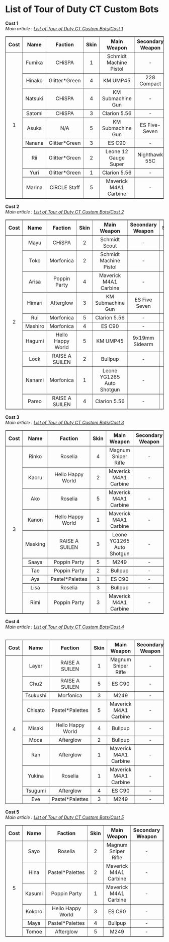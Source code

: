 # List of Tour of Duty CT Custom Bots

<B>Cost 1</b><br>
<I>Main article : <a href="https://github.com/munawars14/Munawars14-Condition-Zero-Custom-BOT-for-Tour-of-Duty-from-BanG-Dream/blob/main/Custom%20Bots%20List%20-%20Cost%201.md">List of Tour of Duty CT Custom Bots/Cost 1</a></i><br>
<table border="1">
<tbody align="center">
<Tr>
<Th>Cost</th>
<Th>Name</th>
<Th>Faction</th>
<Th>Skin</th>
<Th>Main Weapon</th>
<Th>Secondary Weapon</th>
<Th>Skill</th>
<Th>Teamwork</th>
<Th>Aggression</th>
<Th>Pitch</th>
</Tr>
<Tr>
<Td rowspan="15">1</td>
<Td>Fumika</td>
<Td>CHiSPA</td>
<Td>1</td>
<Td>Schmidt Machine Pistol</td>
<Td>-</td>
<Td>Bad</td>
<Td>Low</td>
<Td>High</td>
<Td>104</td>
</Tr>
<Tr>
<Td>Hinako</td>
<Td>Glitter*Green</td>
<Td>4</td>
<Td>KM UMP45</td>
<Td>228 Compact</td>
<Td>Bad</td>
<Td>Ok</td>
<Td>High</td>
<Td>113</td>
</Tr>
<Tr>
<Td>Natsuki</td>
<Td>CHiSPA</td>
<Td>4</td>
<Td>KM Submachine Gun</td>
<Td>-</td>
<Td>Bad</td>
<Td>Good</td>
<Td>Low</td>
<Td>106</td>
</Tr>
<Tr>
<Td>Satomi</td>
<Td>CHiSPA</td>
<Td>3</td>
<Td>Clarion 5.56</td>
<Td>-</td>
<Td>Bad</td>
<Td>Good</td>
<Td>High</td>
<Td>107</td>
</Tr>
<Tr>
<Td>Asuka</td>
<Td>N/A</td>
<Td>5</td>
<Td>KM Submachine Gun</td>
<Td>ES Five-Seven</td>
<Td>Low</td>
<Td>Good</td>
<Td>Low</td>
<Td>112</td>
</Tr>
<Tr>
<Td>Nanana</td>
<Td>Glitter*Green</td>
<Td>3</td>
<Td>ES C90</td>
<Td>-</td>
<Td>Low</td>
<Td>Good</td>
<Td>Good</td>
<Td>105</td>
</Tr>
<Tr>
<Td>Rii</td>
<Td>Glitter*Green</td>
<Td>2</td>
<Td>Leone 12 Gauge Super</td>
<Td>Nighthawk 55C</td>
<Td>Low</td>
<Td>Good</td>
<Td>Good</td>
<Td>108</td>
</Tr>
<Tr>
<Td>Yuri</td>
<Td>Glitter*Green</td>
<Td>1</td>
<Td>Clarion 5.56</td>
<Td>-</td>
<Td>Low</td>
<Td>High</td>
<Td>Low</td>
<Td>110</td>
</Tr>
<Tr>
<Td>Marina</td>
<Td>CiRCLE Staff</td>
<Td>5</td>
<Td>Maverick M4A1 Carbine</td>
<Td>-</td>
<Td>Low</td>
<Td>High</td>
<Td>Ok</td>
<Td>110</td>
</Tr>
</Tbody>
</Table>

<B>Cost 2</b><br>
<I>Main article : <a href="https://github.com/munawars14/Munawars14-Condition-Zero-Custom-BOT-for-Tour-of-Duty-from-BanG-Dream/blob/main/Custom%20Bots%20List%20-%20Cost%202.md">List of Tour of Duty CT Custom Bots/Cost 2</a></i><br>
<table border="1">
<tbody align="center">
<Tr>
<Th>Cost</th>
<Th>Name</th>
<Th>Faction</th>
<Th>Skin</th>
<Th>Main Weapon</th>
<Th>Secondary Weapon</th>
<Th>Skill</th>
<Th>Teamwork</th>
<Th>Aggression</th>
<Th>Pitch</th>
</Tr>
<Tr>
<Td rowspan="15">2</td>
<Td>Mayu</td>
<Td>CHiSPA</td>
<Td>2</td>
<Td>Schmidt Scout</td>
<Td>-</td>
<Td>Ok</td>
<Td>Low</td>
<Td>Bad</td>
<Td>109</td>
</Tr>
<Tr>
<Td>Toko</td>
<Td>Morfonica</td>
<Td>2</td>
<Td>Schmidt Machine Pistol</td>
<Td>-</td>
<Td>Ok</td>
<Td>Ok</td>
<Td>Ok</td>
<Td>111</td>
</Tr>
<Tr>
<Td>Arisa</td>
<Td>Poppin Party</td>
<Td>4</td>
<Td>Maverick M4A1 Carbine</td>
<Td>-</td>
<Td>Ok</td>
<Td>Ok</td>
<Td>Good</td>
<Td>110</td>
</Tr>
<Tr>
<Td>Himari</td>
<Td>Afterglow</td>
<Td>3</td>
<Td>KM Submachine Gun</td>
<Td>ES Five Seven</td>
<Td>Ok</td>
<Td>Good</td>
<Td>Good</td>
<Td>114</td>
</Tr>
<Tr>
<Td>Rui</td>
<Td>Morfonica</td>
<Td>5</td>
<Td>Clarion 5.56</td>
<Td>-</td>
<Td>Ok</td>
<Td>Good</td>
<Td>High</td>
<Td>104</td>
</Tr>
<Tr>
<Td>Mashiro</td>
<Td>Morfonica</td>
<Td>4</td>
<Td>ES C90</td>
<Td>-</td>
<Td>Ok</td>
<Td>High</td>
<Td>Low</td>
<Td>116</td>
</Tr>
<Tr>
<Td>Hagumi</td>
<Td>Hello Happy World</td>
<Td>5</td>
<Td>KM UMP45</td>
<Td>9x19mm Sidearm</td>
<Td>Ok</td>
<Td>High</td>
<Td>Ok</td>
<Td>117</td>
</Tr>
<Tr>
<Td>Lock</td>
<Td>RAISE A SUILEN</td>
<Td>2</td>
<Td>Bullpup</td>
<Td>-</td>
<Td>Ok</td>
<Td>High</td>
<Td>Good</td>
<Td>118</td>
</Tr>
<Tr>
<Td>Nanami</td>
<Td>Morfonica</td>
<Td>1</td>
<Td>Leone YG1265 Auto Shotgun</td>
<Td>-</td>
<Td>Ok</td>
<Td>High</td>
<Td>Good</td>
<Td>109</td>
</Tr>
<Tr>
<Td>Pareo</td>
<Td>RAISE A SUILEN</td>
<Td>4</td>
<Td>Clarion 5.56</td>
<Td>-</td>
<Td>Ok</td>
<Td>High</td>
<Td>High</td>
<Td>108</td>
</Tr>
</Tbody>
</Table>

<B>Cost 3</b><br>
<I>Main article : <a href="https://github.com/munawars14/Munawars14-Condition-Zero-Custom-BOT-for-Tour-of-Duty-from-BanG-Dream/blob/main/Custom%20Bots%20List%20-%20Cost%203.md">List of Tour of Duty CT Custom Bots/Cost 3</a></i><br>
<table border="1">
<tbody align="center">
<Tr>
<Th>Cost</th>
<Th>Name</th>
<Th>Faction</th>
<Th>Skin</th>
<Th>Main Weapon</th>
<Th>Secondary Weapon</th>
<Th>Skill</th>
<Th>Teamwork</th>
<Th>Aggression</th>
<Th>Pitch</th>
</Tr>
<Tr>
<Td rowspan="15">3</td>
<Td>Rinko</td>
<Td>Roselia</td>
<Td>4</td>
<Td>Magnum Sniper Rifle</td>
<Td>-</td>
<Td>Good</td>
<Td>Low</td>
<Td>Bad</td>
<Td>111</td>
</Tr>
<Tr>
<Td>Kaoru</td>
<Td>Hello Happy World</td>
<Td>2</td>
<Td>Maverick M4A1 Carbine</td>
<Td>-</td>
<Td>Good</td>
<Td>Ok</td>
<Td>Good</td>
<Td>100</td>
</Tr>
<Tr>
<Td>Ako</td>
<Td>Roselia</td>
<Td>5</td>
<Td>Maverick M4A1 Carbine</td>
<Td>-</td>
<Td>Good</td>
<Td>Ok</td>
<Td>High</td>
<Td>119</td>
</Tr>
<Tr>
<Td>Kanon</td>
<Td>Hello Happy World</td>
<Td>1</td>
<Td>Maverick M4A1 Carbine</td>
<Td>-</td>
<Td>Good</td>
<Td>Good</td>
<Td>Ok</td>
<Td>113</td>
</Tr>
<Tr>
<Td>Masking</td>
<Td>RAISE A SUILEN</td>
<Td>3</td>
<Td>Leone YG1265 Auto Shotgun</td>
<Td>-</td>
<Td>Good</td>
<Td>Good</td>
<Td>Good</td>
<Td>100</td>
</Tr>
<Tr>
<Td>Saaya</td>
<Td>Poppin Party</td>
<Td>5</td>
<Td>M249</td>
<Td>-</td>
<Td>Good</td>
<Td>Good</td>
<Td>Good</td>
<Td>115</td>
</Tr>
<Tr>
<Td>Tae</td>
<Td>Poppin Party</td>
<Td>2</td>
<Td>Bullpup</td>
<Td>-</td>
<Td>Good</td>
<Td>Good</td>
<Td>Good</td>
<Td>104</td>
</Tr>
<Tr>
<Td>Aya</td>
<Td>Pastel*Palettes</td>
<Td>1</td>
<Td>ES C90</td>
<Td>-</td>
<Td>Good</td>
<Td>Good</td>
<Td>High</td>
<Td>115</td>
</Tr>
<Tr>
<Td>Lisa</td>
<Td>Roselia</td>
<Td>3</td>
<Td>Bullpup</td>
<Td>-</td>
<Td>Good</td>
<Td>High</td>
<Td>Ok</td>
<Td>115</td>
</Tr>
<Tr>
<Td>Rimi</td>
<Td>Poppin Party</td>
<Td>3</td>
<Td>Maverick M4A1 Carbine</td>
<Td>-</td>
<Td>Good</td>
<Td>High</td>
<Td>Ok</td>
<Td>118</td>
</Tr>
<Tbody>
<Table>

<B>Cost 4</b><br>
<I>Main article : <a href="https://github.com/munawars14/Munawars14-Condition-Zero-Custom-BOT-for-Tour-of-Duty-from-BanG-Dream/blob/main/Custom%20Bots%20List%20-%20Cost%204.md">List of Tour of Duty CT Custom Bots/Cost 4</a></i><br>
<table border="1">
<tbody align="center">
<Tr>
<Th>Cost</th>
<Th>Name</th>
<Th>Faction</th>
<Th>Skin</th>
<Th>Main Weapon</th>
<Th>Secondary Weapon</th>
<Th>Skill</th>
<Th>Teamwork</th>
<Th>Aggression</th>
<Th>Pitch</th>
</Tr>
<Tr>
<Td rowspan="15">4</td>
<Td>Layer</td>
<Td>RAISE A SUILEN</td>
<Td>1</td>
<Td>Magnum Sniper Rifle</td>
<Td>-</td>
<Td>Good</td>
<Td>Good</td>
<Td>Low</td>
<Td>110</td>
</Tr>
<Tr>
<Td>Chu2</td>
<Td>RAISE A SUILEN</td>
<Td>5</td>
<Td>ES C90</td>
<Td>-</td>
<Td>High</td>
<Td>Ok</td>
<Td>Ok</td>
<Td>115</td>
</Tr>
<Tr>
<Td>Tsukushi</td>
<Td>Morfonica</td>
<Td>3</td>
<Td>M249</td>
<Td>-</td>
<Td>High</td>
<Td>Ok</td>
<Td>High</td>
<Td>112</td>
</Tr>
<Tr>
<Td>Chisato</td>
<Td>Pastel*Palettes</td>
<Td>5</td>
<Td>Maverick M4A1 Carbine</td>
<Td>-</td>
<Td>High</td>
<Td>Good</td>
<Td>Ok</td>
<Td>110</td>
</Tr>
<Tr>
<Td>Misaki</td>
<Td>Hello Happy World</td>
<Td>4</td>
<Td>Bullpup</td>
<Td>-</td>
<Td>High</td>
<Td>Good</td>
<Td>Good</td>
<Td>115</td>
</Tr>
<Tr>
<Td>Moca</td>
<Td>Afterglow</td>
<Td>2</td>
<Td>Bullpup</td>
<Td>-</td>
<Td>High</td>
<Td>Good</td>
<Td>Good</td>
<Td>107</td>
</Tr>
<Tr>
<Td>Ran</td>
<Td>Afterglow</td>
<Td>1</td>
<Td>Maverick M4A1 Carbine</td>
<Td>-</td>
<Td>High</td>
<Td>Good</td>
<Td>High</td>
<Td>105</td>
</Tr>
<Tr>
<Td>Yukina</td>
<Td>Roselia</td>
<Td>1</td>
<Td>Maverick M4A1 Carbine</td>
<Td>-</td>
<Td>High</td>
<Td>Good</td>
<Td>High</td>
<Td>105</td>
</Tr>
<Tr>
<Td>Tsugumi</td>
<Td>Afterglow</td>
<Td>4</td>
<Td>ES C90</td>
<Td>-</td>
<Td>High</td>
<Td>High</td>
<Td>Ok</td>
<Td>115</td>
</Tr>
<Tr>
<Td>Eve</td>
<Td>Pastel*Palettes</td>
<Td>3</td>
<Td>M249</td>
<Td>-</td>
<Td>High</td>
<Td>High</td>
<Td>Good</td>
<Td>114</td>
</Tr>
</Tbody>
</Table>

<B>Cost 5</b><br>
<I>Main article : <a href="https://github.com/munawars14/Munawars14-Condition-Zero-Custom-BOT-for-Tour-of-Duty-from-BanG-Dream/blob/main/Custom%20Bots%20List%20-%20Cost%205.md">List of Tour of Duty CT Custom Bots/Cost 5</a></i><br>
<table border="1">
<tbody align="center">
<Tr>
<Th>Cost</th>
<Th>Name</th>
<Th>Faction</th>
<Th>Skin</th>
<Th>Main Weapon</th>
<Th>Secondary Weapon</th>
<Th>Skill</th>
<Th>Teamwork</th>
<Th>Aggression</th>
<Th>Pitch</th>
</Tr>
<Tr>
<Td rowspan="15">5</td>
<Td>Sayo</td>
<Td>Roselia</td>
<Td>2</td>
<Td>Magnum Sniper Rifle</td>
<Td>-</td>
<Td>High</td>
<Td>High</td>
<Td>Good</td>
<Td>107</td>
</Tr>
<Tr>
<Td>Hina</td>
<Td>Pastel*Palettes</td>
<Td>2</td>
<Td>Maverick M4A1 Carbine</td>
<Td>-</td>
<Td>High</td>
<Td>High</td>
<Td>High</td>
<Td>118</td>
</Tr>
<Tr>
<Td>Kasumi</td>
<Td>Poppin Party</td>
<Td>1</td>
<Td>Maverick M4A1 Carbine</td>
<Td>-</td>
<Td>High</td>
<Td>High</td>
<Td>High</td>
<Td>114</td>
</Tr>
<Tr>
<Td>Kokoro</td>
<Td>Hello Happy World</td>
<Td>3</td>
<Td>ES C90</td>
<Td>-</td>
<Td>High</td>
<Td>High</td>
<Td>High</td>
<Td>118</td>
</Tr>
<Tr>
<Td>Maya</td>
<Td>Pastel*Palettes</td>
<Td>4</td>
<Td>Bullpup</td>
<Td>-</td>
<Td>High</td>
<Td>High</td>
<Td>High</td>
<Td>116</td>
</Tr>
<Tr>
<Td>Tomoe</td>
<Td>Afterglow</td>
<Td>5</td>
<Td>M249</td>
<Td>-</td>
<Td>High</td>
<Td>High</td>
<Td>High</td>
<Td>110</td>
</Tr>
</Tbody>
</Table>
